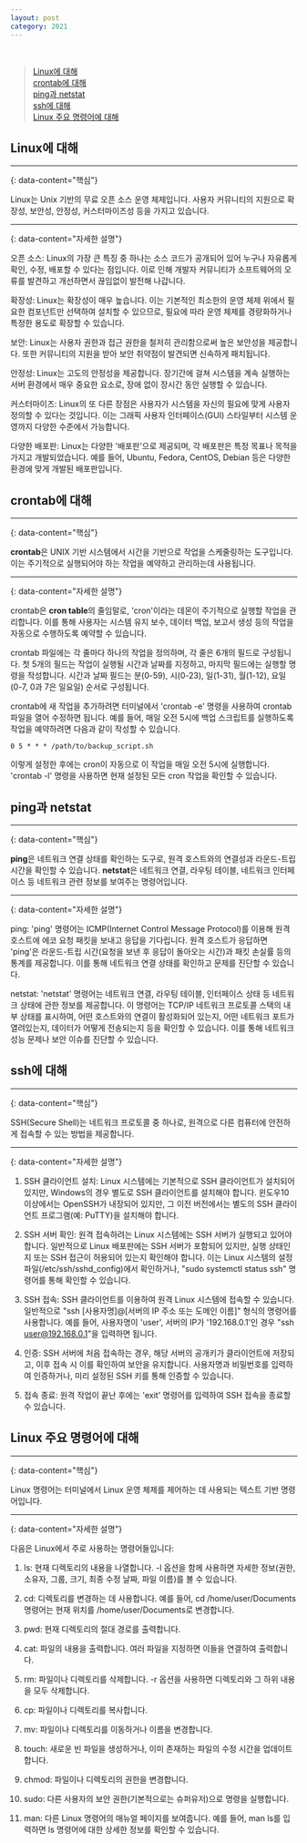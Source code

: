 ```yaml
---
layout: post
category: 2021
---
```


<br/>

> [Linux에 대해](#linux에-대해)       
> [crontab에 대해](#crontab에-대해)       
> [ping과 netstat](#ping과-netstat)       
> [ssh에 대해](#ssh에-대해)       
> [Linux 주요 명령어에 대해](#linux-주요-명령어에-대해)

## Linux에 대해

---
{: data-content="핵심"}

Linux는 Unix 기반의 무료 오픈 소스 운영 체제입니다. 사용자 커뮤니티의 지원으로 확장성, 보안성, 안정성, 커스터마이즈성 등을 가지고 있습니다.

---
{: data-content="자세한 설명"}

오픈 소스: Linux의 가장 큰 특징 중 하나는 소스 코드가 공개되어 있어 누구나 자유롭게 확인, 수정, 배포할 수 있다는 점입니다. 이로 인해 개발자 커뮤니티가 소프트웨어의 오류를 발견하고 개선하면서 끊임없이 발전해 나갑니다.

확장성: Linux는 확장성이 매우 높습니다. 이는 기본적인 최소한의 운영 체제 위에서 필요한 컴포넌트만 선택하여 설치할 수 있으므로, 필요에 따라 운영 체제를 경량화하거나 특정한 용도로 확장할 수 있습니다.

보안: Linux는 사용자 권한과 접근 권한을 철저히 관리함으로써 높은 보안성을 제공합니다. 또한 커뮤니티의 지원을 받아 보안 취약점이 발견되면 신속하게 패치됩니다.

안정성: Linux는 고도의 안정성을 제공합니다. 장기간에 걸쳐 시스템을 계속 실행하는 서버 환경에서 매우 중요한 요소로, 장애 없이 장시간 동안 실행할 수 있습니다.

커스터마이즈: Linux의 또 다른 장점은 사용자가 시스템을 자신의 필요에 맞게 사용자 정의할 수 있다는 것입니다. 이는 그래픽 사용자 인터페이스(GUI) 스타일부터 시스템 운영까지 다양한 수준에서 가능합니다.

다양한 배포판: Linux는 다양한 '배포판'으로 제공되며, 각 배포판은 특정 목표나 목적을 가지고 개발되었습니다. 예를 들어, Ubuntu, Fedora, CentOS, Debian 등은 다양한 환경에 맞게 개발된 배포판입니다.


## crontab에 대해

---
{: data-content="핵심"}

**crontab**은 UNIX 기반 시스템에서 시간을 기반으로 작업을 스케줄링하는 도구입니다. 이는 주기적으로 실행되어야 하는 작업을 예약하고 관리하는데 사용됩니다.

---
{: data-content="자세한 설명"}

crontab은 **cron table**의 줄임말로, 'cron'이라는 데몬이 주기적으로 실행할 작업을 관리합니다. 이를 통해 사용자는 시스템 유지 보수, 데이터 백업, 보고서 생성 등의 작업을 자동으로 수행하도록 예약할 수 있습니다.

crontab 파일에는 각 줄마다 하나의 작업을 정의하며, 각 줄은 6개의 필드로 구성됩니다. 첫 5개의 필드는 작업이 실행될 시간과 날짜를 지정하고, 마지막 필드에는 실행할 명령을 작성합니다. 시간과 날짜 필드는 분(0-59), 시(0-23), 일(1-31), 월(1-12), 요일(0-7, 0과 7은 일요일) 순서로 구성됩니다.

crontab에 새 작업을 추가하려면 터미널에서 'crontab -e' 명령을 사용하여 crontab 파일을 열어 수정하면 됩니다. 예를 들어, 매일 오전 5시에 백업 스크립트를 실행하도록 작업을 예약하려면 다음과 같이 작성할 수 있습니다.

```
0 5 * * * /path/to/backup_script.sh
```

이렇게 설정한 후에는 cron이 자동으로 이 작업을 매일 오전 5시에 실행합니다. 'crontab -l' 명령을 사용하면 현재 설정된 모든 cron 작업을 확인할 수 있습니다.


## ping과 netstat 

---
{: data-content="핵심"}

**ping**은 네트워크 연결 상태를 확인하는 도구로, 원격 호스트와의 연결성과 라운드-트립 시간을 확인할 수 있습니다. **netstat**은 네트워크 연결, 라우팅 테이블, 네트워크 인터페이스 등 네트워크 관련 정보를 보여주는 명령어입니다.

---
{: data-content="자세한 설명"}

ping: 'ping' 명령어는 ICMP(Internet Control Message Protocol)를 이용해 원격 호스트에 에코 요청 패킷을 보내고 응답을 기다립니다. 원격 호스트가 응답하면 'ping'은 라운드-트립 시간(요청을 보낸 후 응답이 돌아오는 시간)과 패킷 손실률 등의 통계를 제공합니다. 이를 통해 네트워크 연결 상태를 확인하고 문제를 진단할 수 있습니다.

netstat: 'netstat' 명령어는 네트워크 연결, 라우팅 테이블, 인터페이스 상태 등 네트워크 상태에 관한 정보를 제공합니다. 이 명령어는 TCP/IP 네트워크 프로토콜 스택의 내부 상태를 표시하여, 어떤 호스트와의 연결이 활성화되어 있는지, 어떤 네트워크 포트가 열려있는지, 데이터가 어떻게 전송되는지 등을 확인할 수 있습니다. 이를 통해 네트워크 성능 문제나 보안 이슈를 진단할 수 있습니다.


## ssh에 대해 

---
{: data-content="핵심"}

SSH(Secure Shell)는 네트워크 프로토콜 중 하나로, 원격으로 다른 컴퓨터에 안전하게 접속할 수 있는 방법을 제공합니다.

---
{: data-content="자세한 설명"}

1. SSH 클라이언트 설치: Linux 시스템에는 기본적으로 SSH 클라이언트가 설치되어 있지만, Windows의 경우 별도로 SSH 클라이언트를 설치해야 합니다. 윈도우10 이상에서는 OpenSSH가 내장되어 있지만, 그 이전 버전에서는 별도의 SSH 클라이언트 프로그램(예: PuTTY)을 설치해야 합니다.

2. SSH 서버 확인: 원격 접속하려는 Linux 시스템에는 SSH 서버가 실행되고 있어야 합니다. 일반적으로 Linux 배포판에는 SSH 서버가 포함되어 있지만, 실행 상태인지 또는 SSH 접근이 허용되어 있는지 확인해야 합니다. 이는 Linux 시스템의 설정 파일(/etc/ssh/sshd_config)에서 확인하거나, "sudo systemctl status ssh" 명령어를 통해 확인할 수 있습니다.

3. SSH 접속: SSH 클라이언트를 이용하여 원격 Linux 시스템에 접속할 수 있습니다. 일반적으로 "ssh [사용자명]@[서버의 IP 주소 또는 도메인 이름]" 형식의 명령어를 사용합니다. 예를 들어, 사용자명이 'user', 서버의 IP가 '192.168.0.1'인 경우 "ssh user@192.168.0.1"을 입력하면 됩니다.

4. 인증: SSH 서버에 처음 접속하는 경우, 해당 서버의 공개키가 클라이언트에 저장되고, 이후 접속 시 이를 확인하여 보안을 유지합니다. 사용자명과 비밀번호를 입력하여 인증하거나, 미리 설정된 SSH 키를 통해 인증할 수 있습니다.

5. 접속 종료: 원격 작업이 끝난 후에는 'exit' 명령어를 입력하여 SSH 접속을 종료할 수 있습니다.


## Linux 주요 명령어에 대해

---
{: data-content="핵심"}

Linux 명령어는 터미널에서 Linux 운영 체제를 제어하는 데 사용되는 텍스트 기반 명령어입니다.

---
{: data-content="자세한 설명"}

다음은 Linux에서 주로 사용하는 명령어들입니다:

1. ls: 현재 디렉토리의 내용을 나열합니다. -l 옵션을 함께 사용하면 자세한 정보(권한, 소유자, 그룹, 크기, 최종 수정 날짜, 파일 이름)를 볼 수 있습니다. 

2. cd: 디렉토리를 변경하는 데 사용합니다. 예를 들어, cd /home/user/Documents 명령어는 현재 위치를 /home/user/Documents로 변경합니다.

3. pwd: 현재 디렉토리의 절대 경로를 출력합니다.

4. cat: 파일의 내용을 출력합니다. 여러 파일을 지정하면 이들을 연결하여 출력합니다.

5. rm: 파일이나 디렉토리를 삭제합니다. -r 옵션을 사용하면 디렉토리와 그 하위 내용을 모두 삭제합니다.

6. cp: 파일이나 디렉토리를 복사합니다.

7. mv: 파일이나 디렉토리를 이동하거나 이름을 변경합니다.

8. touch: 새로운 빈 파일을 생성하거나, 이미 존재하는 파일의 수정 시간을 업데이트합니다.

9. chmod: 파일이나 디렉토리의 권한을 변경합니다.

10. sudo: 다른 사용자의 보안 권한(기본적으로는 슈퍼유저)으로 명령을 실행합니다.

11. man: 다른 Linux 명령어의 매뉴얼 페이지를 보여줍니다. 예를 들어, man ls를 입력하면 ls 명령어에 대한 상세한 정보를 확인할 수 있습니다.